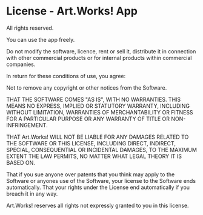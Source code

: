 # License - Art.Works! App

All rights reserved.

You can use the app freely.

Do not modify the software, licence, rent or sell it, distribute it in connection with other commercial products or for internal products within commercial companies.

In return for these conditions of use, you agree:

Not to remove any copyright or other notices from the Software.

THAT THE SOFTWARE COMES "AS IS", WITH NO WARRANTIES. THIS MEANS NO EXPRESS, IMPLIED OR STATUTORY WARRANTY, INCLUDING WITHOUT LIMITATION, WARRANTIES OF MERCHANTABILITY OR FITNESS FOR A PARTICULAR PURPOSE OR ANY WARRANTY OF TITLE OR NON-INFRINGEMENT.

THAT Art.Works! WILL NOT BE LIABLE FOR ANY DAMAGES RELATED TO THE SOFTWARE OR THIS LICENSE, INCLUDING DIRECT, INDIRECT, SPECIAL, CONSEQUENTIAL OR INCIDENTAL DAMAGES, TO THE MAXIMUM EXTENT THE LAW PERMITS, NO MATTER WHAT LEGAL THEORY IT IS BASED ON.

That if you sue anyone over patents that you think may apply to the Software or anyones use of the Software, your license to the Software ends automatically.
That your rights under the License end automatically if you breach it in any way.

Art.Works! reserves all rights not expressly granted to you in this license.
